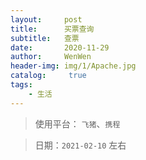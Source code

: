 ```yaml
---
layout:     post
title:      买票查询
subtitle:   查票
date:       2020-11-29
author:     WenWen
header-img: img/1/Apache.jpg
catalog: 	 true
tags:
    - 生活
---
```


> 使用平台： `飞猪`、`携程`

> 日期：`2021-02-10` 左右